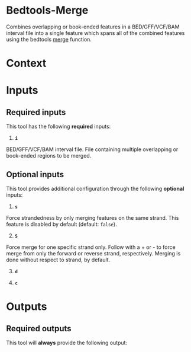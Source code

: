 # Bedtools-Merge
Combines overlapping or book-ended features in a BED/GFF/VCF/BAM interval file into a single feature which spans all of the combined features using the bedtools [merge](https://bedtools.readthedocs.io/en/latest/content/tools/merge.html) function.

# Context

# Inputs

## Required inputs

This tool has the following **required** inputs:

1. **`i`**
  
  BED/GFF/VCF/BAM interval file. File containing multiple overlapping or book-ended regions to be merged. 

## Optional inputs

This tool provides additional configuration through the following **optional** inputs:

1. **`s`**

  Force strandedness by only merging features on the same strand. This feature is disabled by default (default: `false`).

2. **`S`**
  
  Force merge for one specific strand only. Follow with a + or - to force merge from only the forward or reverse strand, respectively. Merging is done without respect to strand, by default.

3. **`d`**

4. **`c`** 

# Outputs

## Required outputs

This tool will **always** provide the following output:
